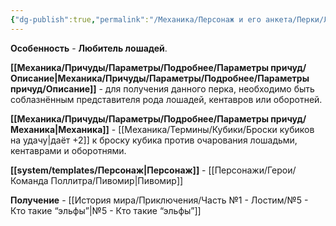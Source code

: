 ```yaml
---
{"dg-publish":true,"permalink":"/Механика/Персонаж и его анкета/Перки/Любитель лошадей/","noteIcon":"","created":"2025-10-20T19:39:23.694+03:00","updated":"2025-10-20T13:31:29.874+03:00"}
---
```



**Особенность** - **Любитель лошадей**.

**[[Механика/Причуды/Параметры/Подробнее/Параметры причуд/Описание\|Механика/Причуды/Параметры/Подробнее/Параметры причуд/Описание]]** - для получения данного перка, необходимо быть соблазнённым представителя рода лошадей, кентавров или оборотней. 

**[[Механика/Причуды/Параметры/Подробнее/Параметры причуд/Механика\|Механика]]** - [[Механика/Термины/Кубики/Броски кубиков на удачу\|даёт +2]] к броску кубика против очарования лошадьми, кентаврами и оборотнями.

**[[system/templates/Персонаж\|Персонаж]]** - [[Персонажи/Герои/Команда Поллитра/Пивомир\|Пивомир]]

**Получение** - [[История мира/Приключения/Часть №1 - Лостим/№5 - Кто такие “эльфы”\|№5 - Кто такие “эльфы”]]